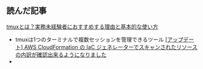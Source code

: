 ## 読んだ記事
[tmuxとは？実務未経験者におすすめする理由と基本的な使い方](https://qiita.com/yamadagenki/items/a457a1fbbc89ac2e010b)
- tmuxは1つのターミナルで複数セッションを管理できるツール
[[アップデート] AWS CloudFormation の IaC ジェネレーターでスキャンされたリソースの内訳が確認出来るようになりました](https://dev.classmethod.jp/articles/iac-generator-scan-visualize/)
- 